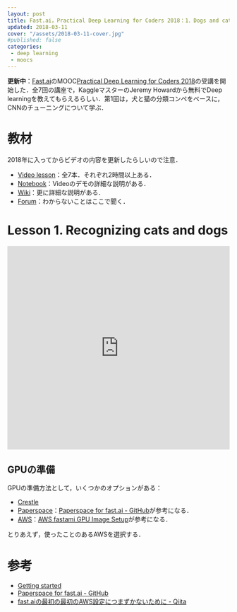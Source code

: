 ```yaml
---
layout: post
title: Fast.ai，Practical Deep Learning for Coders 2018：1．Dogs and cats
updated: 2018-03-11
cover: "/assets/2018-03-11-cover.jpg"
#published: false
categories:
 - deep learning
 - moocs
---
```



<i class="fa fa-spinner"></i> **更新中**：[Fast.ai](http://www.fast.ai/)のMOOC[Practical Deep Learning for Coders 2018](http://course.fast.ai/)の受講を開始した．全7回の講座で，KaggleマスターのJeremy Howardから無料でDeep learningを教えてもらえるらしい．第1回は，犬と猫の分類コンペをベースに，CNNのチューニングについて学ぶ．

# 教材

2018年に入ってからビデオの内容を更新したらしいので注意．

- [Video lesson](http://course.fast.ai/lessons/lessons.html)：全7本．それぞれ2時間以上ある．
- [Notebook](https://github.com/fastai/fastai/tree/master/courses/dl1)：Videoのデモの詳細な説明がある．
- [Wiki](http://forums.fast.ai/t/wiki-lesson-1/9398)：更に詳細な説明がある．
- [Forum](http://forums.fast.ai/)：わからないことはここで聞く．

# Lesson 1. Recognizing cats and dogs

<iframe width="100%" height="460" src="https://www.youtube.com/embed/IPBSB1HLNLo?rel=0" frameborder="0" allow="autoplay; encrypted-media" allowfullscreen></iframe>

## GPUの準備

GPUの準備方法として，いくつかのオプションがある：

- [Crestle](https://www.crestle.com/)
- [Paperspace](https://www.paperspace.com/)：[Paperspace for fast.ai - GitHub](https://github.com/reshamas/fastai_deeplearn_part1/blob/master/tools/paperspace.md)が参考になる．
- [AWS](https://aws.amazon.com)：[AWS fastami GPU Image Setup](https://github.com/reshamas/fastai_deeplearn_part1/blob/master/tools/aws_ami_gpu_setup.md)が参考になる．

とりあえず，使ったことのあるAWSを選択する．

# 参考

- [Getting started](http://course.fast.ai/start.html)
- [Paperspace for fast.ai - GitHub](https://github.com/reshamas/fastai_deeplearn_part1/blob/master/tools/paperspace.md)
- [fast.aiの最初の最初のAWS設定につまずかないために - Qiita](https://qiita.com/poisuke/items/a19dfe7e52d890c8e52b)
